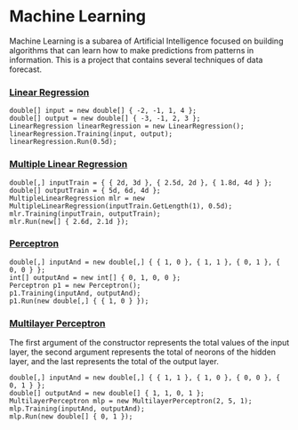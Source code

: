 # Machine Learning
Machine Learning is a subarea of Artificial Intelligence focused on building algorithms that can learn how to make predictions from patterns in information.
This is a project that contains several techniques of data forecast.

### [Linear Regression](https://en.wikipedia.org/wiki/Linear_regression)
```
double[] input = new double[] { -2, -1, 1, 4 };
double[] output = new double[] { -3, -1, 2, 3 };
LinearRegression linearRegression = new LinearRegression();
linearRegression.Training(input, output);
linearRegression.Run(0.5d);
```
### [Multiple Linear Regression](https://en.wikipedia.org/wiki/General_linear_model#Multiple_linear_regression)
```
double[,] inputTrain = { { 2d, 3d }, { 2.5d, 2d }, { 1.8d, 4d } };
double[] outputTrain = { 5d, 6d, 4d };
MultipleLinearRegression mlr = new MultipleLinearRegression(inputTrain.GetLength(1), 0.5d);
mlr.Training(inputTrain, outputTrain);
mlr.Run(new[] { 2.6d, 2.1d });
```
### [Perceptron](https://en.wikipedia.org/wiki/Perceptron)
```
double[,] inputAnd = new double[,] { { 1, 0 }, { 1, 1 }, { 0, 1 }, { 0, 0 } };
int[] outputAnd = new int[] { 0, 1, 0, 0 };
Perceptron p1 = new Perceptron();
p1.Training(inputAnd, outputAnd);
p1.Run(new double[,] { { 1, 0 } });
```
### [Multilayer Perceptron](https://en.wikipedia.org/wiki/Multilayer_perceptron)
The first argument of the constructor represents the total values of the input layer, the second argument represents the total of neorons of the hidden layer, and the last represents the total of the output layer.
```
double[,] inputAnd = new double[,] { { 1, 1 }, { 1, 0 }, { 0, 0 }, { 0, 1 } };
double[] outputAnd = new double[] { 1, 1, 0, 1 };
MultilayerPerceptron mlp = new MultilayerPerceptron(2, 5, 1);
mlp.Training(inputAnd, outputAnd);
mlp.Run(new double[] { 0, 1 });
```
